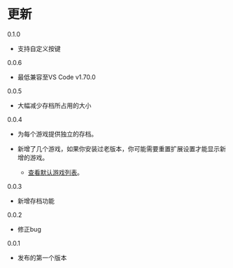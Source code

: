 # 更新

0.1.0

- 支持自定义按键

0.0.6

- 最低兼容至VS Code v1.70.0

0.0.5

- 大幅减少存档所占用的大小

0.0.4

- 为每个游戏提供独立的存档。

- 新增了几个游戏，如果你安装过老版本，你可能需要重置扩展设置才能显示新增的游戏。

  - [查看默认游戏列表](https://github.com/taiyuuki/vscode-nes/blob/main/package.json#L90)。

0.0.3

- 新增存档功能

0.0.2

- 修正bug

0.0.1

- 发布的第一个版本